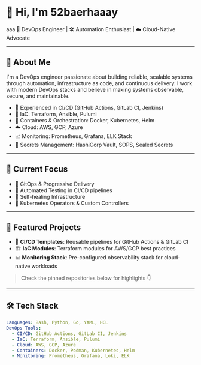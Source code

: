 # 👋 Hi, I'm 52baerhaaay
aaa
🚀 DevOps Engineer | 🛠️ Automation Enthusiast | ☁️ Cloud-Native Advocate

---

## 🔧 About Me

I'm a DevOps engineer passionate about building reliable, scalable systems through automation, infrastructure as code, and continuous delivery. I work with modern DevOps stacks and believe in making systems observable, secure, and maintainable.

- 💼 Experienced in CI/CD (GitHub Actions, GitLab CI, Jenkins)
- 🧰 IaC: Terraform, Ansible, Pulumi
- 🐳 Containers & Orchestration: Docker, Kubernetes, Helm
- ☁️ Cloud: AWS, GCP, Azure
- 📈 Monitoring: Prometheus, Grafana, ELK Stack
- 🔐 Secrets Management: HashiCorp Vault, SOPS, Sealed Secrets

---

## 📌 Current Focus

- 🔁 GitOps & Progressive Delivery
- 🧪 Automated Testing in CI/CD pipelines
- 🔄 Self-healing Infrastructure
- 🧩 Kubernetes Operators & Custom Controllers

---

## 📂 Featured Projects

- 🔄 **CI/CD Templates**: Reusable pipelines for GitHub Actions & GitLab CI
- 🏗️ **IaC Modules**: Terraform modules for AWS/GCP best practices
- 📊 **Monitoring Stack**: Pre-configured observability stack for cloud-native workloads

> Check the pinned repositories below for highlights 👇

---

## 🛠️ Tech Stack

```yaml
Languages: Bash, Python, Go, YAML, HCL
DevOps Tools:
  - CI/CD: GitHub Actions, GitLab CI, Jenkins
  - IaC: Terraform, Ansible, Pulumi
  - Cloud: AWS, GCP, Azure
  - Containers: Docker, Podman, Kubernetes, Helm
  - Monitoring: Prometheus, Grafana, Loki, ELK
